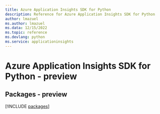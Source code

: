 ```yaml
---
title: Azure Application Insights SDK for Python
description: Reference for Azure Application Insights SDK for Python
author: lmazuel
ms.author: lmazuel
ms.data: 12/15/2022
ms.topic: reference
ms.devlang: python
ms.service: applicationinsights
---
```

# Azure Application Insights SDK for Python - preview
## Packages - preview
[!INCLUDE [packages](application-insights-index.md)]